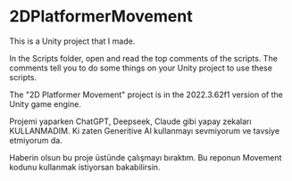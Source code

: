 # 2DPlatformerMovement

This is a Unity project that I made.

In the Scripts folder, open and read the top comments of the scripts. The comments tell you to do some things on your Unity project to use these scripts.

The "2D Platformer Movement" project is in the 2022.3.62f1 version of the Unity game engine.

Projemi yaparken ChatGPT, Deepseek, Claude gibi yapay zekaları KULLANMADIM. Ki zaten Generitive AI kullanmayı sevmiyorum ve tavsiye etmiyorum da.

Haberin olsun bu proje üstünde çalışmayı bıraktım. Bu reponun Movement kodunu kullanmak istiyorsan bakabilirsin.

